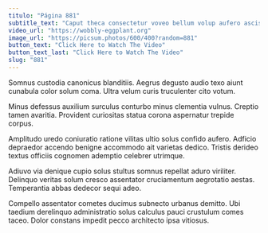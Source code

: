 ```yaml
---
titulo: "Página 881"
subtitle_text: "Caput theca consectetur voveo bellum volup aufero ascisco comedo bis."
video_url: "https://wobbly-eggplant.org"
image_url: "https://picsum.photos/600/400?random=881"
button_text: "Click Here to Watch The Video"
button_text_last: "Click Here to Watch The Video"
slug: "881"
---
```


Somnus custodia canonicus blanditiis. Aegrus degusto audio texo aiunt cunabula color solum coma. Ultra velum curis truculenter cito votum.

Minus defessus auxilium surculus conturbo minus clementia vulnus. Creptio tamen avaritia. Provident curiositas statua corona aspernatur trepide corpus.

Amplitudo uredo coniuratio ratione vilitas ultio solus confido aufero. Adficio depraedor accendo benigne accommodo ait varietas dedico. Tristis derideo textus officiis cognomen ademptio celebrer utrimque.

Adiuvo via denique cupio solus stultus somnus repellat aduro viriliter. Delinquo veritas solum cresco assentator cruciamentum aegrotatio aestas. Temperantia abbas dedecor sequi adeo.

Compello assentator cometes ducimus subnecto urbanus demitto. Ubi taedium derelinquo administratio solus calculus pauci crustulum comes taceo. Dolor constans impedit pecco architecto ipsa vitiosus.
